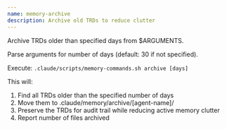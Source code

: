 ```yaml
---
name: memory-archive
description: Archive old TRDs to reduce clutter
---
```


Archive TRDs older than specified days from $ARGUMENTS.

Parse arguments for number of days (default: 30 if not specified).

Execute: `.claude/scripts/memory-commands.sh archive [days]`

This will:
1. Find all TRDs older than the specified number of days
2. Move them to .claude/memory/archive/[agent-name]/
3. Preserve the TRDs for audit trail while reducing active memory clutter
4. Report number of files archived